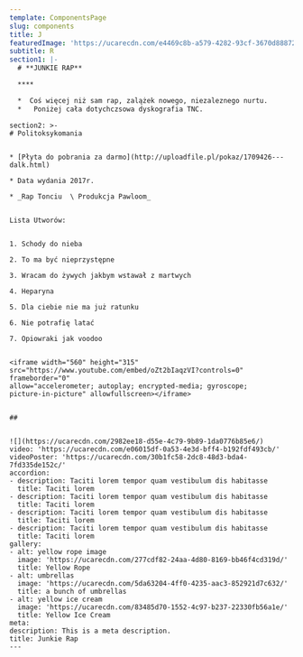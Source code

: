 ```yaml
---
template: ComponentsPage
slug: components
title: J
featuredImage: 'https://ucarecdn.com/e4469c8b-a579-4282-93cf-3670d88872d3/'
subtitle: R
section1: |-
  # **JUNKIE RAP**

  ****

  *  Coś więcej niż sam rap, zalążek nowego, niezaleznego nurtu.
  *   Poniżej cała dotychczsowa dyskografia TNC.                     


  ```
                                                                                                                                                                                              
  ```
section2: >-
  # Politoksykomania


  * [Płyta do pobrania za darmo](http://uploadfile.pl/pokaz/1709426---dalk.html)

  * Data wydania 2017r.

  * _Rap Tonciu  \ Produkcja Pawloom_


  Lista Utworów:


  1. Schody do nieba 

  2. To ma być nieprzystępne

  3. Wracam do żywych jakbym wstawał z martwych

  4. Heparyna

  5. Dla ciebie nie ma już ratunku

  6. Nie potrafię latać 

  7. Opiowraki jak voodoo


  <iframe width="560" height="315"
  src="https://www.youtube.com/embed/oZt2bIaqzVI?controls=0" frameborder="0"
  allow="accelerometer; autoplay; encrypted-media; gyroscope;
  picture-in-picture" allowfullscreen></iframe>


  ## 


  ![](https://ucarecdn.com/2982ee18-d55e-4c79-9b89-1da0776b85e6/)
video: 'https://ucarecdn.com/e06015df-0a53-4e3d-bff4-b192fdf493cb/'
videoPoster: 'https://ucarecdn.com/30b1fc58-2dc8-48d3-bda4-7fd335de152c/'
accordion:
  - description: Taciti lorem tempor quam vestibulum dis habitasse
    title: Taciti lorem
  - description: Taciti lorem tempor quam vestibulum dis habitasse
    title: Taciti lorem
  - description: Taciti lorem tempor quam vestibulum dis habitasse
    title: Taciti lorem
  - description: Taciti lorem tempor quam vestibulum dis habitasse
    title: Taciti lorem
gallery:
  - alt: yellow rope image
    image: 'https://ucarecdn.com/277cdf82-24aa-4d80-8169-bb46f4cd319d/'
    title: Yellow Rope
  - alt: umbrellas
    image: 'https://ucarecdn.com/5da63204-4ff0-4235-aac3-852921d7c632/'
    title: a bunch of umbrellas
  - alt: yellow ice cream
    image: 'https://ucarecdn.com/83485d70-1552-4c97-b237-22330fb56a1e/'
    title: Yellow Ice Cream
meta:
  description: This is a meta description.
  title: Junkie Rap
---
```


